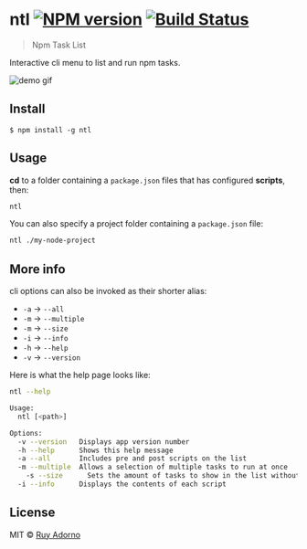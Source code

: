 # ntl [![NPM version](https://badge.fury.io/js/ntl.svg)](https://npmjs.org/package/ntl) [![Build Status](https://travis-ci.org/ruyadorno/ntl.svg?branch=master)](https://travis-ci.org/ruyadorno/ntl)

> Npm Task List

Interactive cli menu to list and run npm tasks.

![demo gif](http://i.imgur.com/ZjjQ7Vi.gif?1)

## Install

```
$ npm install -g ntl
```


## Usage

**cd** to a folder containing a `package.json` files that has configured **scripts**, then:

```sh
ntl
```

You can also specify a project folder containing a `package.json` file:

```sh
ntl ./my-node-project
```


## More info

cli options can also be invoked as their shorter alias:

- `-a` -> `--all`
- `-m` -> `--multiple`
- `-m` -> `--size`
- `-i` -> `--info`
- `-h` -> `--help`
- `-v` -> `--version`

Here is what the help page looks like:

```sh
ntl --help

Usage:
  ntl [<path>]

Options:
  -v --version   Displays app version number
  -h --help      Shows this help message
  -a --all       Includes pre and post scripts on the list
  -m --multiple  Allows a selection of multiple tasks to run at once
	-s --size      Sets the amount of tasks to show in the list without scrolling
  -i --info      Displays the contents of each script
```


## License

MIT © [Ruy Adorno](http://ruyadorno.com)

